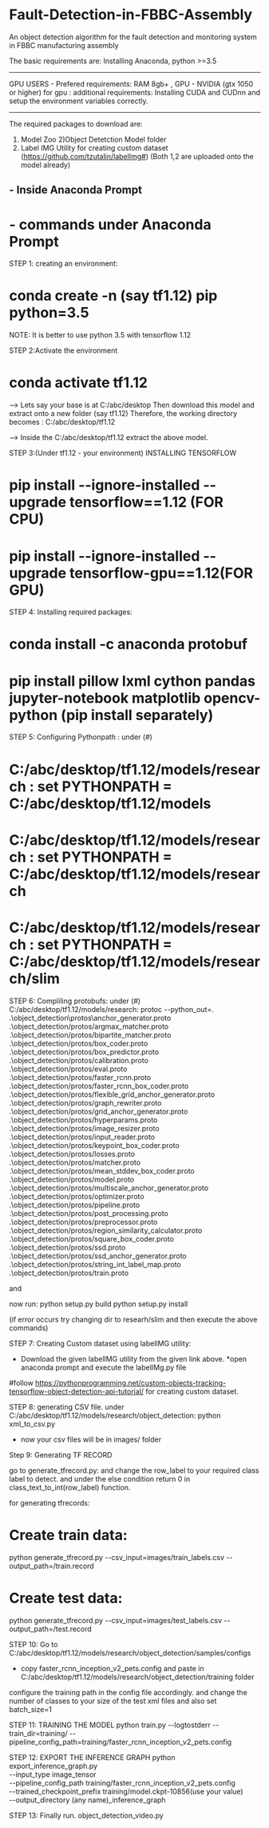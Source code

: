 # Fault-Detection-in-FBBC-Assembly
An object detection algorithm for the fault detection and monitoring system in FBBC manufacturing assembly



The basic requirements are:
Installing Anaconda, python >=3.5


***********************************************************************************************************

GPU USERS - Prefered requirements: RAM 8gb+ , GPU - NVIDIA (gtx 1050 or higher)
for gpu : additional requirements: Installing CUDA and CUDnn and setup the environment variables correctly.

***********************************************************************************************************

The required packages to download are:
1) Model Zoo 
2)Object Detetction Model folder
3) Label IMG Utility for creating custom dataset (https://github.com/tzutalin/labelImg#)
(Both 1,2 are uploaded onto the model already)

## - Inside Anaconda Prompt
# - commands under Anaconda Prompt


STEP 1: creating an environment:
# conda create -n <your env name>(say tf1.12) pip python=3.5

NOTE: It is better to use python 3.5 with tensorflow 1.12

STEP 2:Activate the environment

# conda activate tf1.12

--> Lets say your base is at C:/abc/desktop
Then download this model and extract onto a new folder (say tf1.12) 
Therefore, the working directory becomes : C:/abc/desktop/tf1.12

--> Inside the C:/abc/desktop/tf1.12 extract the above model.

STEP 3:(Under tf1.12 - your environment)
INSTALLING TENSORFLOW

# pip install --ignore-installed --upgrade tensorflow==1.12 (FOR CPU)
# pip install --ignore-installed --upgrade tensorflow-gpu==1.12(FOR GPU)

STEP 4: Installing required packages:

# conda install -c anaconda protobuf
# pip install pillow lxml cython pandas jupyter-notebook matplotlib opencv-python (pip install separately)


STEP 5: Configuring Pythonpath :
under (#)
# C:/abc/desktop/tf1.12/models/research : set PYTHONPATH = C:/abc/desktop/tf1.12/models
# C:/abc/desktop/tf1.12/models/research : set PYTHONPATH = C:/abc/desktop/tf1.12/models/research
# C:/abc/desktop/tf1.12/models/research : set PYTHONPATH = C:/abc/desktop/tf1.12/models/research/slim

STEP 6: Compliling protobufs:
under (#)
 C:/abc/desktop/tf1.12/models/research: protoc --python_out=. .\object_detection\protos\anchor_generator.proto .\object_detection/protos/argmax_matcher.proto .\object_detection/protos/bipartite_matcher.proto .\object_detection/protos/box_coder.proto .\object_detection/protos/box_predictor.proto .\object_detection/protos/calibration.proto .\object_detection/protos/eval.proto .\object_detection/protos/faster_rcnn.proto .\object_detection/protos/faster_rcnn_box_coder.proto .\object_detection/protos/flexible_grid_anchor_generator.proto  .\object_detection/protos/graph_rewriter.proto .\object_detection/protos/grid_anchor_generator.proto .\object_detection/protos/hyperparams.proto .\object_detection/protos/image_resizer.proto .\object_detection/protos/input_reader.proto .\object_detection/protos/keypoint_box_coder.proto .\object_detection/protos/losses.proto .\object_detection/protos/matcher.proto .\object_detection/protos/mean_stddev_box_coder.proto .\object_detection/protos/model.proto .\object_detection/protos/multiscale_anchor_generator.proto .\object_detection/protos/optimizer.proto .\object_detection/protos/pipeline.proto .\object_detection/protos/post_processing.proto .\object_detection/protos/preprocessor.proto .\object_detection/protos/region_similarity_calculator.proto .\object_detection/protos/square_box_coder.proto .\object_detection/protos/ssd.proto .\object_detection/protos/ssd_anchor_generator.proto .\object_detection/protos/string_int_label_map.proto .\object_detection/protos/train.proto

and

now run:
 python setup.py build
 python setup.py install

(if error occurs try changing dir to researh/slim and then execute the above commands)

STEP 7: Creating Custom dataset using labelIMG utility:
* Download the given labelIMG utility from the given link above.
*open anaconda prompt and execute the labelIMg.py file


#follow https://pythonprogramming.net/custom-objects-tracking-tensorflow-object-detection-api-tutorial/ for creating custom dataset.

STEP 8: generating CSV file.
under C:/abc/desktop/tf1.12/models/research/object_detection:
 python xml_to_csv.py

* now your csv files will be in images/ folder

Step 9: Generating TF RECORD

go to generate_tfrecord.py:
and change the row_label to your required class label to detect.
and under the else condition return 0 in class_text_to_int(row_label) function.

for generating tfrecords: 
# 
# Create train data:
  python generate_tfrecord.py --csv_input=images/train_labels.csv  --output_path=/train.record

  # Create test data:
  python generate_tfrecord.py --csv_input=images/test_labels.csv  --output_path=/test.record

STEP 10:
Go to C:/abc/desktop/tf1.12/models/research/object_detection/samples/configs 
* copy faster_rcnn_inception_v2_pets.config
and paste in C:/abc/desktop/tf1.12/models/research/object_detection/training folder

configure the training path in the config file accordingly.
and change the number of classes to your size of the test xml files and also set batch_size=1

STEP 11: TRAINING THE MODEL
python train.py --logtostderr --train_dir=training/ --pipeline_config_path=training/faster_rcnn_inception_v2_pets.config

STEP 12: EXPORT THE INFERENCE GRAPH
python export_inference_graph.py \
    --input_type image_tensor \
    --pipeline_config_path training/faster_rcnn_inception_v2_pets.config \
    --trained_checkpoint_prefix training/model.ckpt-10856(use your value) \
    --output_directory (any name)_inference_graph
 
 STEP 13:
 Finally run. object_detection_video.py
 





